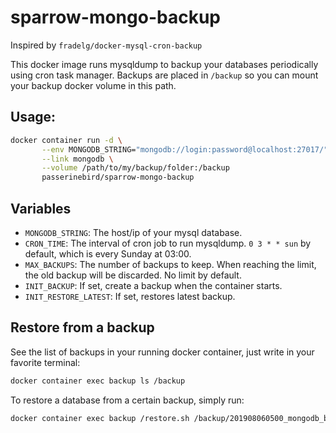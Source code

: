 # sparrow-mongo-backup
Inspired by `fradelg/docker-mysql-cron-backup`


This docker image runs mysqldump to backup your databases periodically using cron task manager. Backups are placed in `/backup` so you can mount your backup docker volume in this path.

## Usage:

```bash
docker container run -d \
       --env MONGODB_STRING="mongodb://login:password@localhost:27017/" \
       --link mongodb \
       --volume /path/to/my/backup/folder:/backup
       passerinebird/sparrow-mongo-backup
```

## Variables

- `MONGODB_STRING`: The host/ip of your mysql database.
- `CRON_TIME`: The interval of cron job to run mysqldump. `0 3 * * sun` by default, which is every Sunday at 03:00.
- `MAX_BACKUPS`: The number of backups to keep. When reaching the limit, the old backup will be discarded. No limit by default.
- `INIT_BACKUP`: If set, create a backup when the container starts.
- `INIT_RESTORE_LATEST`: If set, restores latest backup.


## Restore from a backup

See the list of backups in your running docker container, just write in your favorite terminal:

```bash
docker container exec backup ls /backup
```

To restore a database from a certain backup, simply run:

```bash
docker container exec backup /restore.sh /backup/201908060500_mongodb_backup.archive
```

